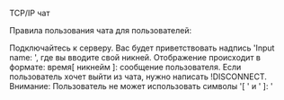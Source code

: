 TCP/IP чат

Правила пользования чата для пользователей:

Подключайтесь к серверу. Вас будет приветствовать надпись 'Input name:
', где вы вводите свой никней. Отображение происходит в формате: время[
никнейм ]: сообщение пользователя. Если пользователь хочет выйти из
чата, нужно написать !DISCONNECT.
Внимание: Пользователь не может использовать символы '[ ' и ' ]: ' 
